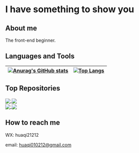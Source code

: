 # I have something to show you

## About me

The front-end beginner.

## Languages and Tools

| [![Anurag's GitHub stats](https://github-readme-stats.vercel.app/api?username=hua-qi&count_private=true&show_icons=true&include_all_commits=true&title_color=016866&icon_color=016866)](https://github.com/anuraghazra/github-readme-stats) | [![Top Langs](https://github-readme-stats.vercel.app/api/top-langs/?username=hua-qi&layout=compact&title_color=016866&icon_color=016866)](https://github.com/anuraghazra/github-readme-stats) |
|-----|-----|


## Top Repositories


<a href="https://github.com/hua-qi/huaqi-react-demo">
    <img align="center" src="https://github-readme-stats.vercel.app/api/pin/?username=hua-qi&repo=huaqi-react-demo&title_color=016866&icon_color=016866" />
</a>
<a href="https://github.com/hua-qi/tigerZoo">
    <img align="center" src="https://github-readme-stats.vercel.app/api/pin/?username=hua-qi&repo=tigerZoo&title_color=016866&icon_color=016866" />
</a>
  
<br />

<a href="https://github.com/hua-qi/VUE-TS-CMS">
    <img align="center" src="https://github-readme-stats.vercel.app/api/pin/?username=hua-qi&repo=VUE-TS-CMS&title_color=016866&icon_color=016866" />
</a>
<a href="https://github.com/hua-qi/POYI">
    <img align="center" src="https://github-readme-stats.vercel.app/api/pin/?username=hua-qi&repo=POYI&title_color=016866&icon_color=016866" />
</a>

## How to reach me

WX: huaqi21212

email: huaqi010212@gmail.com
